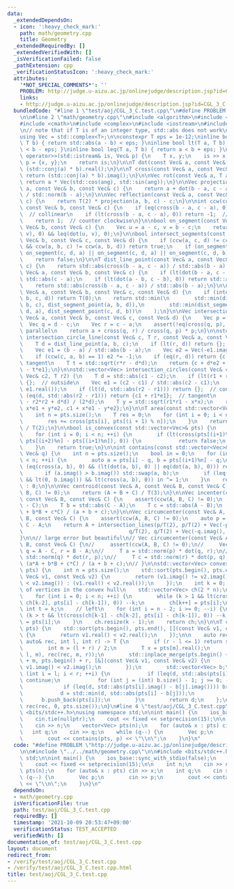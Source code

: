 ```yaml
---
data:
  _extendedDependsOn:
  - icon: ':heavy_check_mark:'
    path: math/geometry.cpp
    title: Geometry
  _extendedRequiredBy: []
  _extendedVerifiedWith: []
  _isVerificationFailed: false
  _pathExtension: cpp
  _verificationStatusIcon: ':heavy_check_mark:'
  attributes:
    '*NOT_SPECIAL_COMMENTS*': ''
    PROBLEM: http://judge.u-aizu.ac.jp/onlinejudge/description.jsp?id=CGL_3_C
    links:
    - http://judge.u-aizu.ac.jp/onlinejudge/description.jsp?id=CGL_3_C
  bundledCode: "#line 1 \"test/aoj/CGL_3_C.test.cpp\"\n#define PROBLEM \"http://judge.u-aizu.ac.jp/onlinejudge/description.jsp?id=CGL_3_C\"\
    \n\n#line 2 \"math/geometry.cpp\"\n#include <algorithm>\n#include <cassert>\n\
    #include <cmath>\n#include <complex>\n#include <iostream>\n#include <vector>\n\
    \n// note that if T is of an integer type, std::abs does not work\nusing T = double;\n\
    using Vec = std::complex<T>;\n\nconstexpr T eps = 1e-12;\ninline bool eq(T a,\
    \ T b) { return std::abs(a - b) < eps; }\ninline bool lt(T a, T b) { return a\
    \ < b - eps; }\ninline bool leq(T a, T b) { return a < b + eps; }\n\nstd::istream&\
    \ operator>>(std::istream& is, Vec& p) {\n    T x, y;\n    is >> x >> y;\n   \
    \ p = {x, y};\n    return is;\n}\n\nT dot(const Vec& a, const Vec& b) {\n    return\
    \ (std::conj(a) * b).real();\n}\n\nT cross(const Vec& a, const Vec& b) {\n   \
    \ return (std::conj(a) * b).imag();\n}\n\nVec rot(const Vec& a, T ang) {\n   \
    \ return a * Vec(std::cos(ang), std::sin(ang));\n}\n\nVec projection(const Vec&\
    \ a, const Vec& b, const Vec& c) {\n    return a + dot(b - a, c - a) * (b - a)\
    \ / std::norm(b - a);\n}\n\nVec reflection(const Vec& a, const Vec& b, const Vec&\
    \ c) {\n    return T(2) * projection(a, b, c) - c;\n}\n\nint ccw(const Vec& a,\
    \ const Vec& b, const Vec& c) {\n    if (eq(cross(b - a, c - a), 0)) return 0;\
    \  // collinear\n    if (lt(cross(b - a, c - a), 0)) return -1;  // clockwise\n\
    \    return 1;  // counter clockwise\n}\n\nbool on_segment(const Vec& a, const\
    \ Vec& b, const Vec& c) {\n    Vec u = a - c, v = b - c;\n    return eq(cross(u,\
    \ v), 0) && leq(dot(u, v), 0);\n}\n\nbool intersect_segments(const Vec& a, const\
    \ Vec& b, const Vec& c, const Vec& d) {\n    if (ccw(a, c, d) != ccw(b, c, d)\
    \ && ccw(a, b, c) != ccw(a, b, d)) return true;\n    if (on_segment(a, b, c) ||\
    \ on_segment(c, d, a) || on_segment(c, d, a) || on_segment(c, d, b)) return true;\n\
    \    return false;\n}\n\nT dist_line_point(const Vec& a, const Vec& b, const Vec&\
    \ c) {\n    return std::abs(cross(b - a, c - a)) / std::abs(b - a);\n}\n\nT dist_segment_point(const\
    \ Vec& a, const Vec& b, const Vec& c) {\n    if (lt(dot(b - a, c - a), 0)) return\
    \ std::abs(c - a);\n    if (lt(dot(a - b, c - b), 0)) return std::abs(c - b);\n\
    \    return std::abs(cross(b - a, c - a)) / std::abs(b - a);\n}\n\nT dist_segments(const\
    \ Vec& a, const Vec& b, const Vec& c, const Vec& d) {\n    if (intersect_segments(a,\
    \ b, c, d)) return T(0);\n    return std::min(\n        std::min(dist_segment_point(a,\
    \ b, c), dist_segment_point(a, b, d)),\n        std::min(dist_segment_point(c,\
    \ d, a), dist_segment_point(c, d, b))\n    );\n}\n\nVec intersection_lines(const\
    \ Vec& a, const Vec& b, const Vec& c, const Vec& d) {\n    Vec p = b - a;\n  \
    \  Vec q = d - c;\n    Vec r = c - a;\n    assert(!eq(cross(q, p), 0)); // not\
    \ parallel\n    return a + cross(q, r) / cross(q, p) * p;\n}\n\nstd::vector<Vec>\
    \ intersection_circle_line(const Vec& c, T r, const Vec& a, const Vec& b) {\n\
    \    T d = dist_line_point(a, b, c);\n    if (lt(r, d)) return {};  // no intersection\n\
    \    Vec e1 = (b - a) / std::abs(b - a);\n    Vec e2 = Vec(-e1.imag(), e1.real());\n\
    \    if (ccw(c, a, b) == 1) e2 *= -1;\n    if (eq(r, d)) return {c + d*e2};  //\
    \ tangent\n    T t = std::sqrt(r*r - d*d);\n    return {c + d*e2 + t*e1, c + d*e2\
    \ - t*e1};\n}\n\nstd::vector<Vec> intersection_circles(const Vec& c1, T r1, const\
    \ Vec& c2, T r2) {\n    T d = std::abs(c1 - c2);\n    if (lt(r1 + r2, d)) return\
    \ {};  // outside\n    Vec e1 = (c2 - c1) / std::abs(c2 - c1);\n    Vec e2 = Vec(-e1.imag(),\
    \ e1.real());\n    if (lt(d, std::abs(r2 - r1))) return {};  // contain\n    if\
    \ (eq(d, std::abs(r2 - r1))) return {c1 + r1*e1};  // tangent\n    T x = (r1*r1\
    \ - r2*r2 + d*d) / (2*d);\n    T y = std::sqrt(r1*r1 - x*x);\n    return {c1 +\
    \ x*e1 + y*e2, c1 + x*e1 - y*e2};\n}\n\nT area(const std::vector<Vec>& pts) {\n\
    \    int n = pts.size();\n    T res = 0;\n    for (int i = 0; i < n; ++i) {\n\
    \        res += cross(pts[i], pts[(i + 1) % n]);\n    }\n    return std::abs(res)\
    \ / T(2);\n}\n\nbool is_convex(const std::vector<Vec>& pts) {\n    int n = pts.size();\n\
    \    for (int i = 0; i < n; ++i) {\n        if (lt(cross(pts[(i+1)%n] - pts[i],\
    \ pts[(i+2)%n] - pts[(i+1)%n]), 0)) {\n            return false;\n        }\n\
    \    }\n    return true;\n}\n\nint contains(const std::vector<Vec>& pts, const\
    \ Vec& q) {\n    int n = pts.size();\n    bool in = 0;\n    for (int i = 0; i\
    \ < n; ++i) {\n        auto a = pts[i] - q, b = pts[(i+1)%n] - q;\n        if\
    \ (eq(cross(a, b), 0) && (lt(dot(a, b), 0) || eq(dot(a, b), 0))) return 1;\n \
    \       if (a.imag() > b.imag()) std::swap(a, b);\n        if (leq(a.imag(), 0)\
    \ && lt(0, b.imag()) && lt(cross(a, b), 0)) in ^= 1;\n    }\n    return in ? 2\
    \ : 0;\n}\n\nVec centroid(const Vec& A, const Vec& B, const Vec& C) {\n    assert(ccw(A,\
    \ B, C) != 0);\n    return (A + B + C) / T(3);\n}\n\nVec incenter(const Vec& A,\
    \ const Vec& B, const Vec& C) {\n    assert(ccw(A, B, C) != 0);\n    T a = std::abs(B\
    \ - C);\n    T b = std::abs(C - A);\n    T c = std::abs(A - B);\n    return (a*A\
    \ + b*B + c*C) / (a + b + c);\n}\n\nVec circumcenter(const Vec& A, const Vec&\
    \ B, const Vec& C) {\n    assert(ccw(A, B, C) != 0);\n    auto p = B - A, q =\
    \ C - A;\n    return A + intersection_lines(p/T(2), p/T(2) + Vec(-p.imag(), p.real()),\n\
    \                                  q/T(2), q/T(2) + Vec(-q.imag(), q.real()));\n\
    }\n\n// large error but beautiful\n// Vec circumcenter(const Vec& A, const Vec&\
    \ B, const Vec& C) {\n//     assert(ccw(A, B, C) != 0);\n//     Vec p = C - B,\
    \ q = A - C, r = B - A;\n//     T a = std::norm(p) * dot(q, r);\n//     T b =\
    \ std::norm(q) * dot(r, p);\n//     T c = std::norm(r) * dot(p, q);\n//     return\
    \ (a*A + b*B + c*C) / (a + b + c);\n// }\n\nstd::vector<Vec> convex_hull(std::vector<Vec>&\
    \ pts) {\n    int n = pts.size();\n    std::sort(pts.begin(), pts.end(), [](const\
    \ Vec& v1, const Vec& v2) {\n        return (v1.imag() != v2.imag()) ? (v1.imag()\
    \ < v2.imag()) : (v1.real() < v2.real());\n    });\n    int k = 0; // the number\
    \ of vertices in the convex hull\n    std::vector<Vec> ch(2 * n);\n    // right\n\
    \    for (int i = 0; i < n; ++i) {\n        while (k > 1 && lt(cross(ch[k-1] -\
    \ ch[k-2], pts[i] - ch[k-1]), 0)) --k;\n        ch[k++] = pts[i];\n    }\n   \
    \ int t = k;\n    // left\n    for (int i = n - 2; i >= 0; --i) {\n        while\
    \ (k > t && lt(cross(ch[k-1] - ch[k-2], pts[i] - ch[k-1]), 0)) --k;\n        ch[k++]\
    \ = pts[i];\n    }\n    ch.resize(k - 1);\n    return ch;\n}\n\nT closest_pair(std::vector<Vec>&\
    \ pts) {\n    std::sort(pts.begin(), pts.end(), [](const Vec& v1, const Vec& v2)\
    \ {\n        return v1.real() < v2.real();\n    });\n\n    auto rec = [&](const\
    \ auto& rec, int l, int r) -> T {\n        if (r - l <= 1) return std::numeric_limits<T>::max();\n\
    \        int m = (l + r) / 2;\n        T x = pts[m].real();\n        T d = std::min(rec(rec,\
    \ l, m), rec(rec, m, r));\n        std::inplace_merge(pts.begin() + l, pts.begin()\
    \ + m, pts.begin() + r, [&](const Vec& v1, const Vec& v2) {\n            return\
    \ v1.imag() < v2.imag();\n        });\n        std::vector<Vec> b;\n        for\
    \ (int i = l; i < r; ++i) {\n            if (leq(d, std::abs(pts[i].real() - x)))\
    \ continue;\n            for (int j = (int) b.size() - 1; j >= 0; --j) {\n   \
    \             if (leq(d, std::abs(pts[i].imag() - b[j].imag()))) break;\n    \
    \            d = std::min(d, std::abs(pts[i] - b[j]));\n            }\n      \
    \      b.push_back(pts[i]);\n        }\n        return d;\n    };\n\n    return\
    \ rec(rec, 0, pts.size());\n}\n#line 4 \"test/aoj/CGL_3_C.test.cpp\"\n\n#include\
    \ <bits/stdc++.h>\nusing namespace std;\n\nint main() {\n    ios_base::sync_with_stdio(false);\n\
    \    cin.tie(nullptr);\n    cout << fixed << setprecision(15);\n\n    int n;\n\
    \    cin >> n;\n    vector<Vec> pts(n);\n    for (auto& x : pts) cin >> x;\n \
    \   int q;\n    cin >> q;\n    while (q--) {\n        Vec p;\n        cin >> p;\n\
    \        cout << contains(pts, p) << \"\\n\";\n    }\n}\n"
  code: "#define PROBLEM \"http://judge.u-aizu.ac.jp/onlinejudge/description.jsp?id=CGL_3_C\"\
    \n\n#include \"../../math/geometry.cpp\"\n\n#include <bits/stdc++.h>\nusing namespace\
    \ std;\n\nint main() {\n    ios_base::sync_with_stdio(false);\n    cin.tie(nullptr);\n\
    \    cout << fixed << setprecision(15);\n\n    int n;\n    cin >> n;\n    vector<Vec>\
    \ pts(n);\n    for (auto& x : pts) cin >> x;\n    int q;\n    cin >> q;\n    while\
    \ (q--) {\n        Vec p;\n        cin >> p;\n        cout << contains(pts, p)\
    \ << \"\\n\";\n    }\n}\n"
  dependsOn:
  - math/geometry.cpp
  isVerificationFile: true
  path: test/aoj/CGL_3_C.test.cpp
  requiredBy: []
  timestamp: '2021-10-09 20:53:47+09:00'
  verificationStatus: TEST_ACCEPTED
  verifiedWith: []
documentation_of: test/aoj/CGL_3_C.test.cpp
layout: document
redirect_from:
- /verify/test/aoj/CGL_3_C.test.cpp
- /verify/test/aoj/CGL_3_C.test.cpp.html
title: test/aoj/CGL_3_C.test.cpp
---
```

